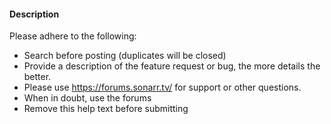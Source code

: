#### Description

Please adhere to the following:
* Search before posting (duplicates will be closed)
* Provide a description of the feature request or bug, the more details the better.
* Please use https://forums.sonarr.tv/ for support or other questions.
* When in doubt, use the forums
* Remove this help text before submitting
